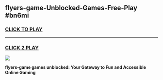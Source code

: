 
## flyers-game-Unblocked-Games-Free-Play #bn6mi
<h3>
<a href="https://us.freeplayer.one?title=flyers-game&ref=9M">CLICK TO PLAY</a></h3>
<hr>

<h3>
<a href="https://us.freeplayer.one?title=flyers-game&ref=9M">CLICK 2 PLAY</a>
  
</h3>

<a href="https://us.freeplayer.one?title=flyers-game&ref=9M"><img src="https://clearcache.store/games.png"></a>


**flyers-game games unblocked: Your Gateway to Fun and Accessible Online Gaming**
